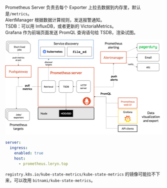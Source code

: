 

Prometheus Server 负责去每个 Exporter 上拉去数据到内存里，默认是`/metrics`。<br />AlertManager 根据数据计算规则，发送报警通知。<br />TSDB：可以用 InfluxDB，或者更新的 VictoriaMetrics。<br />Grafana 作为前端页面发送 PromQL 查询语句给 TSDB，渲染试图。

![image.png](./../assets/1690264013236-1965f86e-58f2-4035-acc0-ca982588c467.png)
```yaml
server:
  ingress:
    enabled: true
    host:
      - prometheus.leryn.top
```
`registry.k8s.io/kube-state-metrics/kube-state-metrics` 的镜像可能拉不下来，可以改用 `bitnami/kube-state-metrics`。
